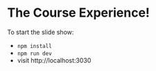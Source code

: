# The Course Experience!

To start the slide show:

- `npm install`
- `npm run dev`
- visit http://localhost:3030
